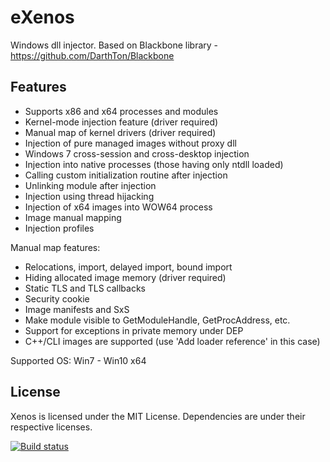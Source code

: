 eXenos
=====

Windows dll injector. Based on Blackbone library - https://github.com/DarthTon/Blackbone

## Features ##

- Supports x86 and x64 processes and modules
- Kernel-mode injection feature (driver required)
- Manual map of kernel drivers (driver required)
- Injection of pure managed images without proxy dll
- Windows 7 cross-session and cross-desktop injection
- Injection into native processes (those having only ntdll loaded)
- Calling custom initialization routine after injection
- Unlinking module after injection
- Injection using thread hijacking
- Injection of x64 images into WOW64 process
- Image manual mapping
- Injection profiles

Manual map features:
- Relocations, import, delayed import, bound import
- Hiding allocated image memory (driver required)
- Static TLS and TLS callbacks
- Security cookie
- Image manifests and SxS
- Make module visible to GetModuleHandle, GetProcAddress, etc.
- Support for exceptions in private memory under DEP
- C++/CLI images are supported (use 'Add loader reference' in this case)

Supported OS: Win7 - Win10 x64

## License ##
Xenos is licensed under the MIT License. Dependencies are under their respective licenses.

[![Build status](https://ci.appveyor.com/api/projects/status/eu6lpbla89gjgy5m?svg=true)](https://ci.appveyor.com/project/DarthTon/xenos)
